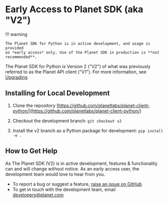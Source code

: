 # Early Access to Planet SDK (aka "V2")

!!! warning

    The Planet SDK for Python is in active development, and usage is provided
    as *early access* only. Use of the Planet SDK in production is **not
    recommended**.

The Planet SDK for Python is Version 2 ("V2") of what was previously referred
to as the Planet API client ("V1"). For more information, see
[Upgrading](upgrading.md).

## Installing for Local Development

  1) Clone the repository [https://github.com/planetlabs/planet-client-python/](https://github.com/planetlabs/planet-client-python/)

  2) Checkout the development branch: `git checkout v2`

  3) Install the v2 branch as a Python package for development:
        `pip install -e .`

## How to Get Help

As The Planet SDK (V2) is in active development, features & functionality can
and will change without notice. As an early access user, the development team
would love to hear from you.

  - To report a bug or suggest a feature, [raise an issue on GitHub](https://github.com/planetlabs/planet-client-python/issues/new)
  - To get in touch with the development team, email [developers@planet.com](mailto:developers@planet.com)
